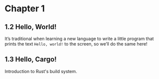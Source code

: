 # Chapter 1

## 1.2 Hello, World!

It’s traditional when learning a new language to write a little program that prints the text `Hello, world!` to the screen, so we’ll do the same here!

## 1.3 Hello, Cargo!

Introduction to Rust's build system.
